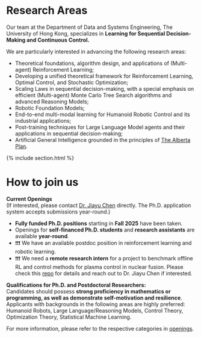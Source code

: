 ---
---

# Research Areas

Our team at the Department of Data and Systems Engineering, The University of Hong Kong, specializes in **Learning for Sequential Decision-Making and Continuous Control.**


We are particularly interested in advancing the following research areas:  

- Theoretical foundations, algorithm design, and applications of (Multi-agent) Reinforcement Learning;  
- Developing a unified theoretical framework for Reinforcement Learning, Optimal Control, and Stochastic Optimization;  
- Scaling Laws in sequential decision-making, with a special emphasis on efficient (Multi-agent) Monte Carlo Tree Search algorithms and advanced Reasoning Models;  
- Robotic Foundation Models;  
- End-to-end multi-modal learning for Humanoid Robotic Control and its industrial applications;  
- Post-training techniques for Large Language Model agents and their applications in sequential decision-making;
- Artificial General Intelligence grounded in the principles of [The Alberta Plan](http://www.incompleteideas.net/Talks/AlbertaPlan.pdf).


{% include section.html %}

# How to join us

**Current Openings**  
(If interested, please contact [Dr. Jiayu Chen](https://agentic-intelligence-lab.org/members/jiayu-chen.html) directly. The Ph.D. application system accepts submissions year-round.)  

<!-- - **Two fully funded Ph.D. positions** starting in **Fall 2025 (as early as July)** -->
<!-- - Openings for **postdoctoral researchers**, **self-financed Ph.D. students**, **part-time Ph.D. students**, **research assistants**, and **visiting scholars** are available **year-round**  -->
- **Fully funded Ph.D. positions** starting in **Fall 2025** have been taken. 
- Openings for **self-financed Ph.D. students** and  **research assistants** are available **year-round**.
- ❗❗❗ We have an available postdoc position in reinforcement learning and robotic learning.
- ❗❗❗ We need a **remote research intern** for a project to benchmark offline RL and control methods for plasma control in nuclear fusion. Please check this [repo](https://github.com/LucasCJYSDL/Offline-RL-Kit-for-Nuclear-Fusion) for details and reach out to Dr. Jiayu Chen if interested.

**Qualifications for Ph.D. and Postdoctoral Researchers:**  
Candidates should possess **strong proficiency in mathematics or programming, as well as demonstrate self-motivation and resilience**. Applicants with backgrounds in the following areas are highly preferred: Humanoid Robots, Large Language/Reasoning Models, Control Theory, Optimization Theory, Statistical Machine Learning.

For more information, please refer to the respective categories in [openings](https://agentic-intelligence-lab.org/openings/).  


<!-- ---

{% capture text %}

Lorem ipsum dolor sit amet, consectetur adipiscing elit, sed do eiusmod tempor incididunt ut labore et dolore magna aliqua.

{%
  include button.html
  link="team"
  text="Meet our team"
  icon="fa-solid fa-arrow-right"
  flip=true
  style="bare"
%}

{% endcapture %}

{%
  include feature.html
  image="images/photo.jpg"
  link="team"
  title="Our Team"
  text=text
%} -->

<!-- {% capture text %}

Lorem ipsum dolor sit amet, consectetur adipiscing elit, sed do eiusmod tempor incididunt ut labore et dolore magna aliqua.

{%
  include button.html
  link="research"
  text="See our publications"
  icon="fa-solid fa-arrow-right"
  flip=true
  style="bare"
%}

{% endcapture %}

{%
  include feature.html
  image="images/photo.jpg"
  link="research"
  title="Our Research"
  text=text
%}

{% capture text %}

Lorem ipsum dolor sit amet, consectetur adipiscing elit, sed do eiusmod tempor incididunt ut labore et dolore magna aliqua.

{%
  include button.html
  link="projects"
  text="Browse our projects"
  icon="fa-solid fa-arrow-right"
  flip=true
  style="bare"
%}

{% endcapture %}

{%
  include feature.html
  image="images/photo.jpg"
  link="projects"
  title="Our Projects"
  flip=true
  style="bare"
  text=text
%} -->
